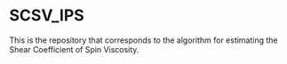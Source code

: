 # SCSV_IPS
This is the repository that corresponds to the algorithm for estimating the Shear Coefficient of Spin Viscosity.
